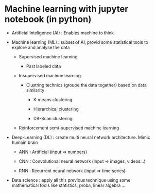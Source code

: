 # Machine learning with jupyter notebook (in python)

- Artificial Inteligence (AI) : Enables machine to think

- Machine learning (ML) : subset of AI, provid some statistical tools to explore and analyse the data

  - Supervised machine learning
  
    - Past labeled data
    
  - Insupervised machine learning
  
    - Clustring technics (groupe the data together) based on data similarity
    
      - K-means clustering
      
      - Hierarchical clustering
      
      - DB-Scan clustering
      
  - Reinforcement semi-supervised machine learning

- Deep-Learning (DL) : create multi neural network architecture. Mimic humain brain 

  - ANN : Artificial (input => numbers)
  
  - CNN : Convolutional neural network (input => images, videos...)
  
  - RNN : Recurrent neural network (input => time series)

- Data science : apply all this previous technique using some mathematical tools like statistics, proba, linear algebra ...

